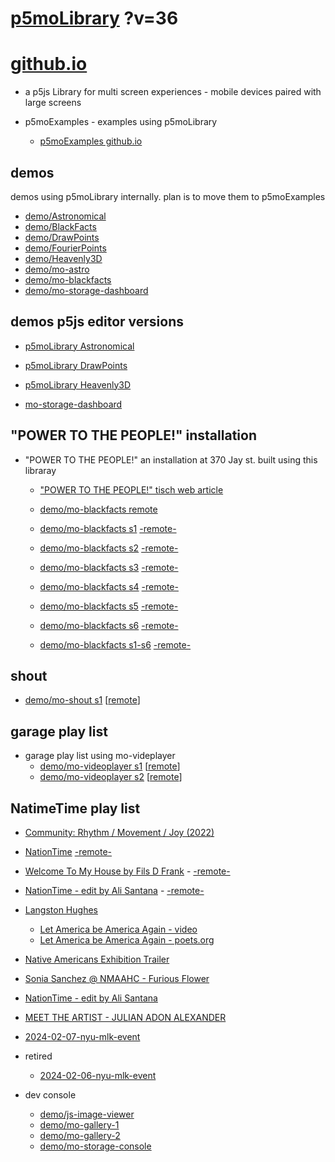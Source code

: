 # [p5moLibrary](https://github.com/molab-itp/p5moLibrary) ?v=36

# [github.io](https://molab-itp.github.io/p5moLibrary/src?v=36)

- a p5js Library for multi screen experiences - mobile devices paired with large screens

- p5moExamples - examples using p5moLibrary

  - [ p5moExamples github.io ](https://molab-itp.github.io/p5moExamples)

## demos

demos using p5moLibrary internally. plan is to move them to p5moExamples

- [demo/Astronomical](demo/Astronomical?v=36)
- [demo/BlackFacts](demo/BlackFacts?v=36)
- [demo/DrawPoints](demo/DrawPoints?v=36)
- [demo/FourierPoints](demo/FourierPoints?v=36)
- [demo/Heavenly3D](demo/Heavenly3D?v=36)
- [demo/mo-astro](demo/mo-astro?v=36)
- [demo/mo-blackfacts](demo/mo-blackfacts?v=36)
- [demo/mo-storage-dashboard](demo/mo-storage-dashboard?v=36)

## demos p5js editor versions

- [p5moLibrary Astronomical](https://editor.p5js.org/jht9629-nyu/sketches/iIIAb8KIDr)

- [p5moLibrary DrawPoints](https://editor.p5js.org/jht9629-nyu/sketches/TQyVoswjQ)

- [p5moLibrary Heavenly3D](https://editor.p5js.org/jht9629-nyu/sketches/6VM5IMP4m)

- [mo-storage-dashboard](https://editor.p5js.org/jht9629-nyu/sketches/Osz28nOS9)

## "POWER TO THE PEOPLE!" installation

- "POWER TO THE PEOPLE!" an installation at 370 Jay st. built using this libraray

  - ["POWER TO THE PEOPLE!" tisch web article](https://tisch.nyu.edu/itp/news/spring-2024/community-facing-interactive-installations-on-the-ground-floor-o)

  - [demo/mo-blackfacts remote](demo/mo-blackfacts?v=36)
  - [demo/mo-blackfacts s1](demo/mo-blackfacts?v=36&group=s1&qrcode=mo-blackfacts-qrcode-1.png) [-remote-](demo/mo-blackfacts?v=36&group=s1)
  - [demo/mo-blackfacts s2](demo/mo-blackfacts?v=36&group=s2&qrcode=mo-blackfacts-qrcode-2.png) [-remote-](demo/mo-blackfacts?v=36&group=s2)
  - [demo/mo-blackfacts s3](demo/mo-blackfacts?v=36&group=s3&qrcode=mo-blackfacts-qrcode-3.png) [-remote-](demo/mo-blackfacts?v=36&group=s3)
  - [demo/mo-blackfacts s4](demo/mo-blackfacts?v=36&group=s4&qrcode=mo-blackfacts-qrcode-4.png) [-remote-](demo/mo-blackfacts?v=36&group=s4)
  - [demo/mo-blackfacts s5](demo/mo-blackfacts?v=36&group=s5&qrcode=mo-blackfacts-qrcode-5.png) [-remote-](demo/mo-blackfacts?v=36&group=s5)
  - [demo/mo-blackfacts s6](demo/mo-blackfacts?v=36&group=s6&qrcode=mo-blackfacts-qrcode-6.png) [-remote-](demo/mo-blackfacts?v=36&group=s6)
  - [demo/mo-blackfacts s1-s6](demo/mo-blackfacts?v=36&group=s1,s2,s3,s4,s5,s6&qrcode=mo-blackfacts-qrcode-1-6.png) [-remote-](demo/mo-blackfacts?v=36&group=s1,s2,s3,s4,s5,s6)

## shout

- [demo/mo-shout s1](demo/mo-shout?v=36&group=s1&qrcode=mo-shout-qrcode-1.png) [[remote](qrcode/mo-shout.html?v=36&group=s1)]
<!-- https://molab-itp.github.io/p5moLibrary/src/qrcode/mo-shout.html?group=s1 -->

## garage play list

- garage play list using mo-videplayer
  - [demo/mo-videoplayer s1](demo/mo-videoplayer?v=36&group=s1&qrcode=mo-videoplayer-qrcode-1.png)
    [[remote](qrcode/mo-videoplayer.html?v=36&group=s1)]
  - [demo/mo-videoplayer s2](demo/mo-videoplayer?v=36&group=s2&qrcode=mo-videoplayer-qrcode-2.png)
    [[remote](qrcode/mo-videoplayer.html?v=36&group=s2)]

## NatimeTime play list

- [Community: Rhythm / Movement / Joy (2022)](demo/mo-videoplayer/index.html?playlist=8HfVf69nUX0)

- [NationTime](demo/mo-videoplayer/index.html?qrcode=NationTime.png) [-remote-](demo/mo-videoplayer/index.html)

- [Welcome To My House by Fils D Frank](demo/mo-videoplayer/?playlist=kinLtCLHYvo&title=Welcome%20To%20My%20House%20by%20Fils%20D%20Frank&qrcode=NationTime.png) - [-remote-](demo/mo-videoplayer/?playlist=kinLtCLHYvo&title=Welcome%20To%20My%20House%20by%20Fils%20D%20Frank)

- [NationTime - edit by Ali Santana](demo/mo-videoplayer/?playlist=-UtKxghWlvY&title=NationTime%20-%20ELUCID%20-%20BETAMAX&qrcode=NationTime.png) - [-remote-](demo/mo-videoplayer/?playlist=-UtKxghWlvY&title=NationTime%20-%20ELUCID%20-%20BETAMAX)

- [Langston Hughes ](demo/BlackFacts?playlist=XzI3huqpCi4)

  - [Let America be America Again - video](demo/mo-blackfacts?playlist=CFNM8GB_Yp0&title=%E2%98%85)
  - [Let America be America Again - poets.org](https://poets.org/poem/let-america-be-america-again)

- [Native Americans Exhibition Trailer](demo/BlackFacts?playlist=hpjNGTYvpxw)

- [Sonia Sanchez @ NMAAHC - Furious Flower](demo/mo-blackfacts?playlist=FNLp8e-cfgk&title=Sonia%20Sanchez)

- [NationTime - edit by Ali Santana](demo/mo-videoplayer?playlist=-UtKxghWlvY&title=NationTime%20-%20ELUCID%20-%20BETAMAX&qrcode=NationTime.png)

- [MEET THE ARTIST - JULIAN ADON ALEXANDER](demo/mo-blackfacts?playlist=wk0La_2igws&title=MEET%20THE%20ARTIST%20-%20JULIAN%20ADON%20ALEXANDE%20-%20What%20it%20is&qrcode=JULIAN.png)

- [2024-02-07-nyu-mlk-event](demo/mo-blackfacts?playlist=lG758MniLYg&qrcode=annoucement-01.png&title=2024-02-07-nyu-mlk-event)

- retired

  - [2024-02-06-nyu-mlk-event](demo/mo-blackfacts?playlist=zbRz5xTaLYI&qrcode=annoucement-01.png&title=2024-02-06-nyu-mlk-event)
  <!-- - [Weapons of White Destruction - TJ](demo/mo-blackfacts?playlist=ob8YQPGJiHY&title=Weapons%20of%20White%20Destruction%20-%20TJ&&qrcode=TJ.png) -->

- dev console

  - [demo/js-image-viewer](demo/js-image-viewer?v=36)
  - [demo/mo-gallery-1](demo/mo-gallery-1?v=36)
  - [demo/mo-gallery-2](demo/mo-gallery-2?v=36)
  - [demo/mo-storage-console](demo/mo-storage-console?v=36)

<!--

- retired
  - [demo/mo-astro-host-0](demo/mo-astro-host-0?v=36)
  - [demo/mo-astro-host-1](demo/mo-astro-host-1?v=36)
  - [demo/mo-astro-remote-0](demo/mo-astro-remote-0?v=36)
  - [demo/mo-astro-remote-1](demo/mo-astro-remote-1?v=36)

  - [demo/mo-blackfacts-host](demo/mo-blackfacts-host?v=36)
  - [demo/mo-blackfacts-remote](demo/mo-blackfacts-remote?v=36)

# https://www.youtube.com/watch?v=hpjNGTYvpxw
# The Land Carries Our Ancestors: Contemporary Art by Native Americans Exhibition Trailer

 -->
